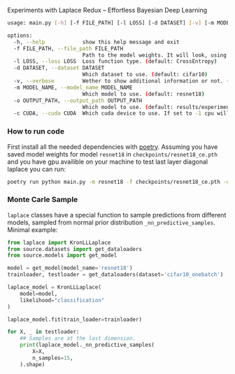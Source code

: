 Experiments with Laplace Redux – Effortless Bayesian Deep Learning

```bash
usage: main.py [-h] [-f FILE_PATH] [-l LOSS] [-d DATASET] [-v] [-m MODEL_NAME] [-o OUTPUT_PATH] [-c CUDA]

options:
  -h, --help            show this help message and exit
  -f FILE_PATH, --file_path FILE_PATH
                        Path to the model weights. It will look, using location where the main file is located as root. (default: None)
  -l LOSS, --loss LOSS  Loss function type. (default: CrossEntropy)
  -d DATASET, --dataset DATASET
                        Which dataset to use. (default: cifar10)
  -v, --verbose         Wether to show additional information or not. (default: False)
  -m MODEL_NAME, --model_name MODEL_NAME
                        Which model to use. (default: resnet18)
  -o OUTPUT_PATH, --output_path OUTPUT_PATH
                        Which model to use. (default: results/experiment.pth)
  -c CUDA, --cuda CUDA  Which cuda device to use. If set to -1 cpu will be used. Default value is -1. (default: -1)
```

### How to run code
First install all the needed dependencies with [poetry](https://python-poetry.org/docs/#installing-with-the-official-installer). Assuming you have saved model weights for model `resnet18` in `checkpoints/resnet18_ce.pth` and you have gpu availible on your machine to test last layer diagonal laplace you can run:
```bash
poetry run python main.py -m resnet18 -f checkpoints/resnet18_ce.pth -d cifar10_one_batch -c 0 -o results.pth -v
```
### Monte Carle Sample

`laplace` classes have a special function to sample predictions from different models, sampled from normal prior distribution `_nn_predictive_samples`. Minimal example:
```python
from laplace import KronLLLaplace
from source.datasets import get_dataloaders
from source.models import get_model

model = get_model(model_name='resnet18')
trainloader, testloader = get_dataloaders(dataset='cifar10_onebatch')

laplace_model = KronLLLaplace(
    model=model,
    likelihood="classification"
)

laplace_model.fit(train_loader=trainloader)

for X, _ in testloader:
    ## Samples are at the last dimension.
    print(laplace_model._nn_predictive_samples(
        X=X,
        n_samples=15,
    ).shape)
```